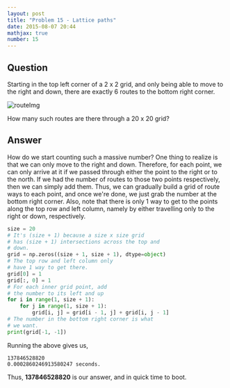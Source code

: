 ```yaml
---
layout: post
title: "Problem 15 - Lattice paths"
date: 2015-08-07 20:44
mathjax: true
number: 15
---
```


## Question

Starting in the top left corner of a 2 x 2 grid, and only being able to move to the right and down, there are exactly 6 routes to the bottom right corner.

![routeImg]({{site.url}}{{site.baseurl}}\assets\Images\p015.png)

How many such routes are there through a 20 x 20 grid?

## Answer

How do we start counting such a massive number? One thing to realize is that we can only move to the right and down. Therefore, for each point, we can only arrive at it if we passed through either the point to the right or to the north. If we had the number of routes to those two points respectively, then we can simply add them. Thus, we can gradually build a grid of route ways to each point, and once we're done, we just grab the number at the bottom right corner. Also, note that there is only 1 way to get to the points along the top row and left column, namely by either travelling only to the right or down, respectively.

```python
size = 20
# It's (size + 1) because a size x size grid
# has (size + 1) intersections across the top and
# down.
grid = np.zeros((size + 1, size + 1), dtype=object)
# The top row and left column only
# have 1 way to get there.
grid[0] = 1
grid[:, 0] = 1
# For each inner grid point, add
# the number to its left and up
for i in range(1, size + 1):
    for j in range(1, size + 1):
        grid[i, j] = grid[i - 1, j] + grid[i, j - 1]
# The number in the bottom right corner is what
# we want.
print(grid[-1, -1])
```

Running the above gives us,

```
137846528820
0.0002860246913580247 seconds.
```

Thus, **137846528820** is our answer, and in quick time to boot.